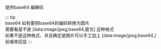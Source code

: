 提供base64 编解码


<my-base64></my-base64>


::: tip   
base64 如有要把base64的编码转换为图片    
需要看是不是 \[data:image/jpeg;base64,密文] 这种格式    
如果不是这种格式、并且确定是图片可以手工加上 \[data:image/jpeg;base64,] 前缀来回显
:::

